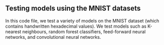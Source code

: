 ## Testing models using the MNIST datasets
In this code file, we test a variety of models on the MNIST dataset (which contains handwritten hexadecimal values). We test models such as K-nearest neighbours, random forest classifiers, feed-forward neural networks, and convolutional neural networks.